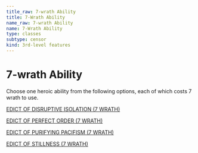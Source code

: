 ```yaml
---
title_raw: 7-wrath Ability
title: 7-Wrath Ability
name_raw: 7-wrath Ability
name: 7-Wrath Ability
type: classes
subtype: censor
kind: 3rd-level features
---
```


# 7-wrath Ability

Choose one heroic ability from the following options, each of which costs 7 wrath to use.

[EDICT OF DISRUPTIVE ISOLATION (7 WRATH)](./Edict%20Of%20Disruptive%20Isolation.md)

[EDICT OF PERFECT ORDER (7 WRATH)](./Edict%20Of%20Perfect%20Order.md)

[EDICT OF PURIFYING PACIFISM (7 WRATH)](./Edict%20Of%20Purifying%20Pacifism.md)

[EDICT OF STILLNESS (7 WRATH)](./Edict%20Of%20Stillness.md)

